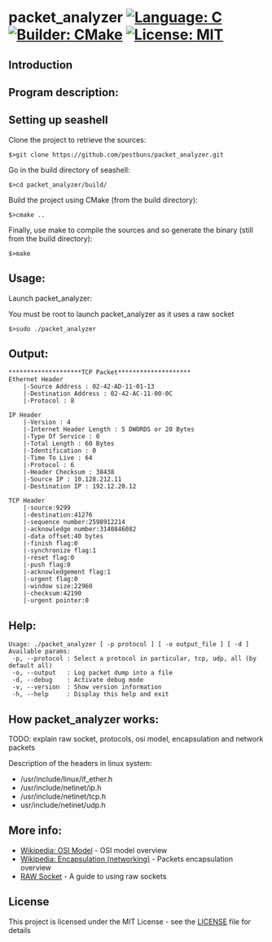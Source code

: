 # packet_analyzer [![Language: C](https://img.shields.io/badge/Language-C-brightgreen.svg)](https://en.wikipedia.org/wiki/C_(programming_language)) [![Builder: CMake](https://img.shields.io/badge/Builder-CMake-brightgreen.svg)](https://cmake.org/)  [![License: MIT](https://img.shields.io/badge/License-MIT-brightgreen.svg)](https://opensource.org/licenses/MIT)

## Introduction

## Program description:

## Setting up seashell

Clone the project to retrieve the sources:
```
$>git clone https://github.com/pestbuns/packet_analyzer.git
```

Go in the build directory of seashell:
```
$>cd packet_analyzer/build/
```

Build the project using CMake (from the build directory):
```
$>cmake ..
```

Finally, use make to compile the sources and so generate the binary (still from the build directory):
```
$>make
```

## Usage:
Launch packet_analyzer:

You must be root to launch packet_analyzer as it uses a raw socket

```
$>sudo ./packet_analyzer
```

## Output:

```
********************TCP Packet********************
Ethernet Header
    |-Source Address : 02-42-AD-11-01-13
    |-Destination Address : 02-42-AC-11-00-0C
    |-Protocol : 8

IP Header
    |-Version : 4
    |-Internet Header Length : 5 DWORDS or 20 Bytes
    |-Type Of Service : 0
    |-Total Length : 60 Bytes
    |-Identification : 0
    |-Time To Live : 64
    |-Protocol : 6
    |-Header Checksum : 38438
    |-Source IP : 10.128.212.11
    |-Destination IP : 192.12.20.12

TCP Header
    |-source:9299
    |-destination:41276
    |-sequence number:2598912214
    |-acknowledge number:3140846082
    |-data offset:40 bytes
    |-finish flag:0
    |-synchronize flag:1
    |-reset flag:0
    |-push flag:0
    |-acknowledgement flag:1
    |-urgent flag:0
    |-window size:22960
    |-checksum:42190
    |-urgent pointer:0
```

## Help:

```
Usage: ./packet_analyzer [ -p protocol ] [ -o output_file ] [ -d ]
Available params:
 -p, --protocol : Select a protocol in particular, tcp, udp, all (by default all)
 -o, --output   : Log packet dump into a file
 -d, --debug    : Activate debug mode
 -v, --version  : Show version information
 -h, --help     : Display this help and exit
```

## How packet_analyzer works:

TODO:
explain raw socket, protocols, osi model, encapsulation and network packets

Description of the headers in linux system:

- /usr/include/linux/if_ether.h
- /usr/include/netinet/ip.h
- /usr/include/netinet/tcp.h
- usr/include/netinet/udp.h

## More info:

* [Wikipedia: OSI Model](https://en.wikipedia.org/wiki/OSI_model) - OSI model overview
* [Wikipedia: Encapsulation (networking)](https://en.wikipedia.org/wiki/Encapsulation_(networking)) - Packets encapsulation overview
* [RAW Socket](https://opensourceforu.com/2015/03/a-guide-to-using-raw-sockets/) - A guide to using raw sockets

## License

This project is licensed under the MIT License - see the [LICENSE](LICENSE) file for details

